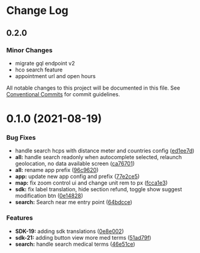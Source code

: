 # Change Log

## 0.2.0

### Minor Changes

- migrate gql endpoint v2
- hco search feature
- appointment url and open hours

All notable changes to this project will be documented in this file.
See [Conventional Commits](https://conventionalcommits.org) for commit guidelines.

# 0.1.0 (2021-08-19)

### Bug Fixes

- handle search hcps with distance meter and countries config ([ed1ee7d](https://gitlab.ekino.com/iqvia/onekey-sdk-web-lib/commit/ed1ee7d83c266ad3aea0f71bdeeeadfd5bd7ed6c))
- **all:** handle search readonly when autocomplete selected, relaunch geolocation, no data available screen ([ca76701](https://gitlab.ekino.com/iqvia/onekey-sdk-web-lib/commit/ca76701e997ff87d2b16d105ae81f354c786b176))
- **all:** rename app prefix ([96c9620](https://gitlab.ekino.com/iqvia/onekey-sdk-web-lib/commit/96c9620351a11b16f84576e79362eb242da40d47))
- **app:** update new app config and prefix ([77e2ce5](https://gitlab.ekino.com/iqvia/onekey-sdk-web-lib/commit/77e2ce55f96a5831fcb76a6236691a2da96b503f))
- **map:** fix zoom control ui and change unit rem to px ([fcca1e3](https://gitlab.ekino.com/iqvia/onekey-sdk-web-lib/commit/fcca1e371dad378e0f5b6c6fb050572b0288188a))
- **sdk:** fix label translation, hide section refund, toggle show suggest modification btn ([0e14828](https://gitlab.ekino.com/iqvia/onekey-sdk-web-lib/commit/0e14828ede50f21f81e6b73dc3a383fe0b4d1ba4))
- **search:** Search near me entry point ([64bdcce](https://gitlab.ekino.com/iqvia/onekey-sdk-web-lib/commit/64bdcce6e2b5e8d47c5991c681cf417fb9509b8a))

### Features

- **SDK-19:** adding sdk translations ([0e8e002](https://gitlab.ekino.com/iqvia/onekey-sdk-web-lib/commit/0e8e0023221db17c9f65dd6247a9c4c1165474e9))
- **sdk-21:** adding button view more med terms ([51ad79f](https://gitlab.ekino.com/iqvia/onekey-sdk-web-lib/commit/51ad79f9df3883b0c62f40c91e74a10a4dcc96d8))
- **search:** handle search medical terms ([46e51ce](https://gitlab.ekino.com/iqvia/onekey-sdk-web-lib/commit/46e51ce83f8b73e2eecf5f198685197a63afadcb))
